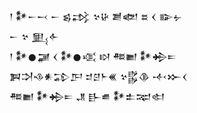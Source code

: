 <div class='block'>
<div class='line'>𒁹 𒀯𒀸𒁁 𒀸 𒌗𒃶 𒆳𒄩 𒋢𒅥 𒊺 𒌋 𒅔𒉡</div>
<div class='line'>𒀸 𒆳 𒅅𒅆</div>
<div class='line'>𒁹 𒀯𒊹𒃡 𒌋 𒀯𒊹𒄤 𒊭 𒍣𒆤 𒀯𒄈𒋰</div>
<div class='line'>𒀉𒋫𒈾𒀭𒁉𒂅 𒄑𒆪𒈨𒌍 𒆳𒌵𒆠 𒋾𒁍𒌋</div>
<div class='line'>𒍣𒆤 𒀯𒄈𒋰 𒂗 𒃲𒌑 𒀯𒉺𒉈𒊕</div>
</div>